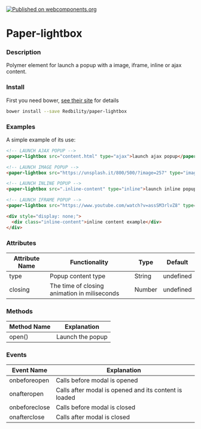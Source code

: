 [![Published on webcomponents.org](https://img.shields.io/badge/webcomponents.org-published-blue.svg?style=flat-square)](https://beta.webcomponents.org/element/oscarsolas/paper-lightbox)

# Paper-lightbox

### Description

Polymer element for launch a popup with a image, iframe, inline or ajax content.

### Install

First you need bower, [see their site](http://bower.io/) for details

```sh
bower install --save Redbility/paper-lightbox
```

### Examples

A simple example of its use:
<!---
```
<custom-element-demo>
  <template>
    <script src="../webcomponentsjs/webcomponents-lite.js"></script>
    <link rel="import" href="paper-lightbox.html">
	 <next-code-block></next-code-block>
  </template>
</custom-element-demo>
```
-->
```html
<!-- LAUNCH AJAX POPUP -->
<paper-lightbox src="content.html" type="ajax">launch ajax popup</paper-lightbox>

<!-- LAUNCH IMAGE POPUP -->
<paper-lightbox src="https://unsplash.it/800/500/?image=257" type="image">launch image popup</paper-lightbox>

<!-- LAUNCH INLINE POPUP -->
<paper-lightbox src=".inline-content" type="inline">launch inline popup</paper-lightbox>

<!-- LAUNCH IFRAME POPUP -->
<paper-lightbox src="https://www.youtube.com/watch?v=assSM3rlvZ8" type="iframe">launch iframe popup</paper-lightbox>

<div style="display: none;">
  <div class="inline-content">inline content example</div>
</div>
```

### Attributes

| Attribute Name | Functionality | Type | Default |
|----------------|-------------|-------------|-------------|
| type | Popup content type | String | undefined |
| closing | The time of closing animation in miliseconds | Number | undefined |

### Methods

| Method Name | Explanation |
|-------------|-------------|
| open() | Launch the popup |

### Events

| Event Name | Explanation |
|-------------|-------------|
| onbeforeopen | Calls before modal is opened |
| onafteropen | Calls after modal is opened and its content is loaded |
| onbeforeclose | Calls before modal is closed |
| onafterclose | Calls after modal is closed |

